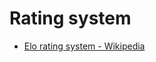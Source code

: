 # Rating system

- [Elo rating system - Wikipedia](https://en.wikipedia.org/wiki/Elo_rating_system)
